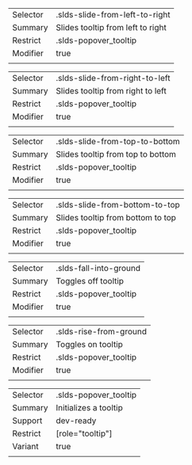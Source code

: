 
|  |  |
|-------|-------|
| Selector | .slds-slide-from-left-to-right |
| Summary | Slides tooltip from left to right |
| Restrict | .slds-popover_tooltip |
| Modifier | true |
|  |  |


|  |  |
|-------|-------|
| Selector | .slds-slide-from-right-to-left |
| Summary | Slides tooltip from right to left |
| Restrict | .slds-popover_tooltip |
| Modifier | true |
|  |  |


|  |  |
|-------|-------|
| Selector | .slds-slide-from-top-to-bottom |
| Summary | Slides tooltip from top to bottom |
| Restrict | .slds-popover_tooltip |
| Modifier | true |
|  |  |


|  |  |
|-------|-------|
| Selector | .slds-slide-from-bottom-to-top |
| Summary | Slides tooltip from bottom to top |
| Restrict | .slds-popover_tooltip |
| Modifier | true |
|  |  |


|  |  |
|-------|-------|
| Selector | .slds-fall-into-ground |
| Summary | Toggles off tooltip |
| Restrict | .slds-popover_tooltip |
| Modifier | true |
|  |  |


|  |  |
|-------|-------|
| Selector | .slds-rise-from-ground |
| Summary | Toggles on tooltip |
| Restrict | .slds-popover_tooltip |
| Modifier | true |
|  |  |


|  |  |
|-------|-------|
| Selector | .slds-popover_tooltip |
| Summary | Initializes a tooltip |
| Support | dev-ready |
| Restrict | [role="tooltip"] |
| Variant | true |
|  |  |

